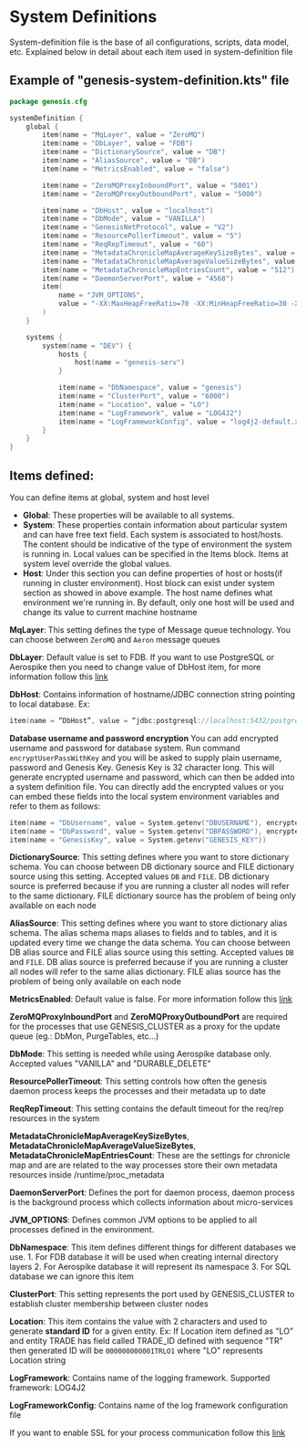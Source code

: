 # System Definitions

System-definition file is the base of all configurations, scripts, data model, etc. Explained below in detail about each item used in system-definition file

## Example of "genesis-system-definition.kts" file

```kotlin
package genesis.cfg

systemDefinition {
    global {
        item(name = "MqLayer", value = "ZeroMQ")
        item(name = "DbLayer", value = "FDB")
        item(name = "DictionarySource", value = "DB")
        item(name = "AliasSource", value = "DB")
        item(name = "MetricsEnabled", value = "false")

        item(name = "ZeroMQProxyInboundPort", value = "5001")
        item(name = "ZeroMQProxyOutboundPort", value = "5000")

        item(name = "DbHost", value = "localhost")
        item(name = "DbMode", value = "VANILLA")
        item(name = "GenesisNetProtocol", value = "V2")
        item(name = "ResourcePollerTimeout", value = "5")
        item(name = "ReqRepTimeout", value = "60")
        item(name = "MetadataChronicleMapAverageKeySizeBytes", value = "128")
        item(name = "MetadataChronicleMapAverageValueSizeBytes", value = "1024")
        item(name = "MetadataChronicleMapEntriesCount", value = "512")
        item(name = "DaemonServerPort", value = "4568")
        item(
            name = "JVM_OPTIONS",
            value = "-XX:MaxHeapFreeRatio=70 -XX:MinHeapFreeRatio=30 -XX:+UseG1GC -XX:+UseStringDeduplication -XX:OnOutOfMemoryError=\"handleOutOfMemoryError.sh %p\""
        )
    }

    systems {
        system(name = "DEV") {
            hosts {
                host(name = "genesis-serv")
            }

            item(name = "DbNamespace", value = "genesis")
            item(name = "ClusterPort", value = "6000")
            item(name = "Location", value = "LO")
            item(name = "LogFramework", value = "LOG4J2")
            item(name = "LogFrameworkConfig", value = "log4j2-default.xml")
        }
    }
}
```

## Items defined:

You can define items at global, system and host level
* **Global**: These properties will be available to all systems. 
* **System**: These properties contain information about particular system and can have free text field. Each system is associated to host/hosts. The content should be indicative of the type of environment the system is running in. Local values can be specified in the Items block. Items at system level override the global values.
* **Host**: Under this section you can define properties of host or hosts(if running in cluster environment). Host block can exist under system section as showed in above example.
  The host name defines what environment we're running in. By default, only one host will be used and change its value to current machine hostname

**MqLayer**: This setting defines the type of Message queue technology. You can choose between `ZeroMQ` and `Aeron` message queues

**DbLayer**: Default value is set to FDB. If you want to use PostgreSQL or Aerospike then you need to change value of DbHost item, for more information follow this [link](/getting-started/get-ready-to-develop/database/#changing-to-postgresql-or-aerospike)

**DbHost**: Contains information of hostname/JDBC connection string pointing to local database.
Ex:
```kotlin
item(name = “DbHost”, value = “jdbc:postgresql://localhost:5432/postgres?user=postgres&password=Password5432”)
```

**Database username and password encryption**
You can add encrypted username and password for database system.
Run command `encryptUserPassWithKey` and you will be asked to supply plain username, password and Genesis Key. Genesis Key is 32 character long.
This will generate encrypted username and password, which can then be added into a system definition file. You can directly add the encrypted values or you can embed these fields into the local system environment variables and refer to them as follows:

```kotlin
item(name = "DbUsername", value = System.getenv("DBUSERNAME"), encrypted = true)
item(name = "DbPassword", value = System.getenv("DBPASSWORD"), encrypted = true)
item(name = "GenesisKey", value = System.getenv("GENESIS_KEY"))
```

**DictionarySource**: This setting defines where you want to store dictionary schema. You can choose between DB dictionary source and FILE dictionary source using this setting. Accepted values `DB` and `FILE`. DB dictionary source is preferred because if you are running a cluster all nodes will refer to the same dictionary. FILE dictionary source has the problem of being only available on each node

**AliasSource**: This setting defines where you want to store dictionary alias schema. The alias schema maps aliases to fields and to tables, and it is updated every time we change the data schema. You can choose between DB alias source and FILE alias source using this setting. Accepted values `DB` and `FILE`. DB alias source is preferred because if you are running a cluster all nodes will refer to the same alias dictionary. FILE alias source has the problem of being only available on each node

**MetricsEnabled**: Default value is false. For more information follow this [link](/server-reference/metrics/metrics)

**ZeroMQProxyInboundPort** and **ZeroMQProxyOutboundPort** are required for the processes that use GENESIS_CLUSTER as a proxy for the update queue (eg.: DbMon, PurgeTables, etc...)

**DbMode**: This setting is needed while using Aerospike database only. Accepted values "VANILLA" and "DURABLE_DELETE"

**ResourcePollerTimeout**: This setting controls how often the genesis daemon process keeps the processes and their metadata up to date

**ReqRepTimeout**: This setting contains the default timeout for the req/rep resources in the system

**MetadataChronicleMapAverageKeySizeBytes**, **MetadataChronicleMapAverageValueSizeBytes**, **MetadataChronicleMapEntriesCount**: These are the settings for chronicle map and are are related to the way processes store their own metadata resources inside /runtime/proc_metadata

**DaemonServerPort**: Defines the port for daemon process, daemon process is the background process which collects information about micro-services

**JVM_OPTIONS**: Defines common JVM options to be applied to all processes defined in the environment.

**DbNamespace**: This item defines different things for different databases we use. 
    1. For FDB database it will be used when creating internal directory layers
    2. For Aerospike database it will represent its namespace
    3. For SQL database we can ignore this item

**ClusterPort**: This setting represents the port used by GENESIS_CLUSTER to establish cluster membership between cluster nodes

**Location**: This item contains the value with 2 characters and used to generate **standard ID** for a given entity. Ex: If Location item defined as "LO" and entity TRADE has field called TRADE_ID defined with sequence "TR"
then generated ID will be `000000000001TRLO1` where "LO" represents Location string

**LogFramework**: Contains name of the logging framework. Supported framework: LOG4J2

**LogFrameworkConfig**: Contains name of the log framework configuration file

If you want to enable SSL for your process communication follow this [link](/server-reference/essential-information/service-definitions/#enable-ssl-for-processes)